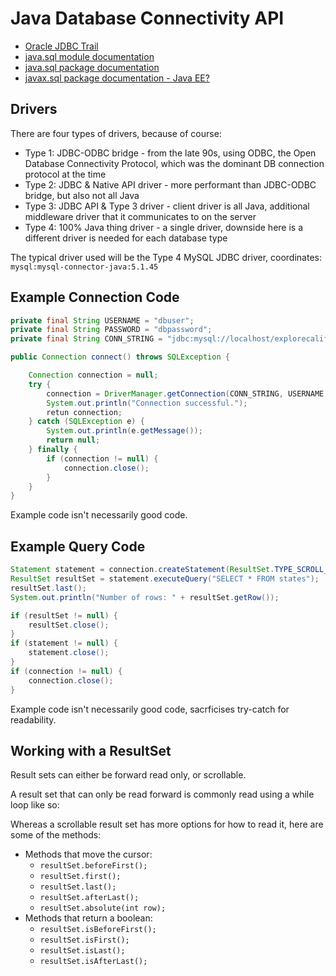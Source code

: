 # Java Database Connectivity API

* [Oracle JDBC Trail](https://docs.oracle.com/javase/tutorial/jdbc/overview/index.html)
* [java.sql module documentation](https://docs.oracle.com/javase/9/docs/api/java.sql-summary.html)
* [java.sql package documentation](https://docs.oracle.com/javase/9/docs/api/java/sql/package-summary.html)
* [javax.sql package documentation - Java EE?](https://docs.oracle.com/javase/9/docs/api/javax/sql/package-summary.html)

## Drivers

There are four types of drivers, because of course:

* Type 1: JDBC-ODBC bridge - from the late 90s, using ODBC, the Open Database Connectivity Protocol, which was the dominant DB connection protocol at the time
* Type 2: JDBC & Native API driver - more performant than JDBC-ODBC bridge, but also not all Java
* Type 3: JDBC API & Type 3 driver - client driver is all Java, additional middleware driver that it communicates to on the server
* Type 4: 100% Java thing driver - a single driver, downside here is a different driver is needed for each database type

The typical driver used will be the Type 4 MySQL JDBC driver, coordinates: `mysql:mysql-connector-java:5.1.45`

## Example Connection Code

```Java
private final String USERNAME = "dbuser";
private final String PASSWORD = "dbpassword";
private final String CONN_STRING = "jdbc:mysql://localhost/explorecalifornia";

public Connection connect() throws SQLException {

    Connection connection = null;
    try {
        connection = DriverManager.getConnection(CONN_STRING, USERNAME, PASSWORD);
        System.out.println("Connection successful.");
        retun connection;
    } catch (SQLException e) {
        System.out.println(e.getMessage());
        return null;
    } finally {
        if (connection != null) {
            connection.close();
        }
    }
}
```

Example code isn't necessarily good code.

## Example Query Code

```Java
Statement statement = connection.createStatement(ResultSet.TYPE_SCROLL_INSENSITIVE, ResultSet.CONCUR_READ_ONLY);
ResultSet resultSet = statement.executeQuery("SELECT * FROM states");
resultSet.last();
System.out.println("Number of rows: " + resultSet.getRow());

if (resultSet != null) {
    resultSet.close();
}
if (statement != null) {
    statement.close();
}
if (connection != null) {
    connection.close();
}
```

Example code isn't necessarily good code, sacrficises try-catch for readability.

## Working with a ResultSet

Result sets can either be forward read only, or scrollable.

A result set that can only be read forward is commonly read using a while loop like so:

Whereas a scrollable result set has more options for how to read it, here are some of the methods:

* Methods that move the cursor:
  * `resultSet.beforeFirst();`
  * `resultSet.first();`
  * `resultSet.last();`
  * `resultSet.afterLast();`
  * `resultSet.absolute(int row);`
* Methods that return a boolean:
  * `resultSet.isBeforeFirst();`
  * `resultSet.isFirst();`
  * `resultSet.isLast();`
  * `resultSet.isAfterLast();`